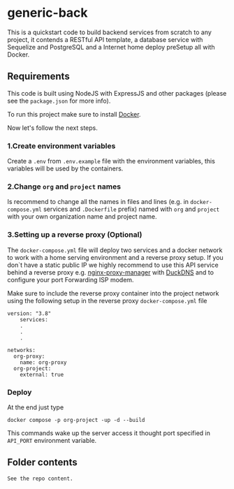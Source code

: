 # generic-back
This is a quickstart code to build backend services from scratch to any project, it contends a RESTful API template, a database service with Sequelize and PostgreSQL and a Internet home deploy preSetup all with Docker.

## Requirements
This code is built using NodeJS with ExpressJS and other packages (please see the `package.json` for more info).

To run this project make sure to install [Docker](https://docs.docker.com/).

Now let's follow the next steps.

### 1.Create environment variables
Create a `.env` from `.env.example` file with the environment variables, this variables will be used by the containers.

### 2.Change `org` and `project` names
Is recommend to change all the names in files and lines (e.g. in `docker-compose.yml` services and `.Dockerfile` prefix) named with `org` and `project` with your own organization name and project name.

### 3.Setting up a reverse proxy (Optional)
The `docker-compose.yml` file will deploy two services and a docker network to work with a home serving environment and a reverse proxy setup. If you don`t have a static public IP we highly recommend to use this API service behind a reverse proxy e.g. [nginx-proxy-manager](https://nginxproxymanager.com/) with [DuckDNS](https://www.duckdns.org) and to configure your port Forwarding ISP modem.

Make sure to include the reverse proxy container into the project network using the following setup in the reverse proxy `docker-compose.yml` file
```
version: "3.8"
    services:
    .
    .
    .

networks:
  org-proxy:
    name: org-proxy
  org-project:
    external: true
```

### Deploy
At the end just type
```
docker compose -p org-project -up -d --build
```
This commands wake up the server access it thought port specified in `API_PORT` environment variable.

## Folder contents

```
See the repo content.
```





